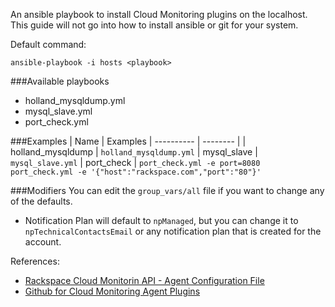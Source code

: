 An ansible playbook to install Cloud Monitoring plugins on the localhost.   This guide will not go into how to install ansible or git for your system.

Default command:

```ansible-playbook -i hosts <playbook>```

###Available playbooks 
- holland_mysqldump.yml
- mysql_slave.yml
- port_check.yml

###Examples
| Name | Examples
| ---------- | -------- |
| holland_mysqldump | `holland_mysqldump.yml`
| mysql_slave | `mysql_slave.yml`
| port_check | `port_check.yml -e port=8080` <br> `port_check.yml -e '{"host":"rackspace.com","port":"80"}'`

###Modifiers
You can edit the `group_vars/all` file if you want to change any of the defaults.  
- Notification Plan will default to `npManaged`, but you can change it to `npTechnicalContactsEmail` or any notification plan that is created for the account.

References:
- [Rackspace Cloud Monitorin API - Agent Configuration File](http://docs.rackspace.com/cm/api/v1.0/cm-devguide/content/install-configure.html#agent-config-file)
- [Github for Cloud Monitoring Agent Plugins](https://github.com/racker/rackspace-monitoring-agent-plugins-contrib)
